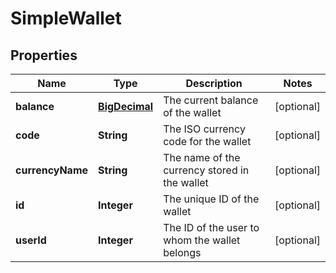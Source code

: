 
# SimpleWallet

## Properties
Name | Type | Description | Notes
------------ | ------------- | ------------- | -------------
**balance** | [**BigDecimal**](BigDecimal.md) | The current balance of the wallet |  [optional]
**code** | **String** | The ISO currency code for the wallet |  [optional]
**currencyName** | **String** | The name of the currency stored in the wallet |  [optional]
**id** | **Integer** | The unique ID of the wallet |  [optional]
**userId** | **Integer** | The ID of the user to whom the wallet belongs |  [optional]



